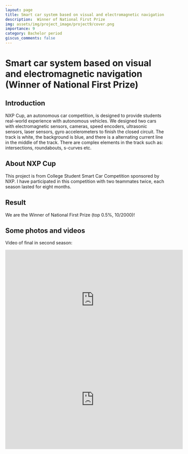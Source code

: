 ```yaml
---
layout: page
title: Smart car system based on visual and electromagnetic navigation
description:  Winner of National First Prize
img: assets/img/project_image/project9/cover.png
importance: 9
category: Bachelor period
giscus_comments: false
---
```

# Smart car system based on visual and electromagnetic navigation (Winner of National First Prize)
## Introduction
NXP Cup, an autonomous car competition, is designed to provide students real-world experience with autonomous vehicles. We designed two cars with electromagnetic sensors, cameras, speed encoders, ultrasonic sensors, laser sensors, gyro accelerometers to finish the closed circuit. The track is white, the background is blue, and there is a alternating current line in the middle of the track. There are complex elements in the track such as: intersections, roundabouts, s-curves etc.
## About NXP Cup
This project is from College Student Smart Car Competition sponsored by NXP. I have participated in this competition with two teammates twice, each season lasted for eight months.
## Result
We are the Winner of National First Prize (top 0.5%, 10/2000)! 
## Some photos and videos
Video of final in second season:
<iframe width="560" height="315" src="https://www.youtube.com/watch?v=O6IVQNSuDzE" frameborder="0" allow="accelerometer; autoplay; encrypted-media; gyroscope; picture-in-picture" allowfullscreen></iframe>


<iframe width="560" height="315" src="https://www.youtube.com/watch?v=ycQtp4-1DjA" frameborder="0" allow="accelerometer; autoplay; encrypted-media; gyroscope; picture-in-picture" allowfullscreen></iframe>
